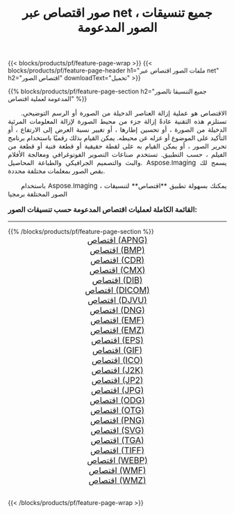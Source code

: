 ﻿---
title: صور اقتصاص عبر net ، جميع تنسيقات الصور المدعومة 
weight: 3920
url: /ar/net/crop/ 
lang: ar
langdirlevel: 2
locales: zh-hans,ja,it,ru,de,es,fr,nl,id,lt,pl,pt,vi,tr,ko,zh-hant,ar,hi,th,sv,cs,uk,he
description: باستخدام Aspose.Imaging يمكنك بسهولة اقتصاص الصور عبر net
---

{{< blocks/products/pf/feature-page-wrap >}}
{{< blocks/products/pf/feature-page-header h1="ملفات الصور اقتصاص عبر net" h2="اقتصاص الصور" downloadText="تحميل" >}}


{{% blocks/products/pf/feature-page-section  h2="جميع التنسيقا تالصور  المدعومة لعملية اقتصاص" %}}
<p align="justify" style="text-indent:2em;font-size:15px;">
الاقتصاص هو عملية إزالة العناصر الدخيلة من الصورة أو الرسم التوضيحي. تستلزم هذه التقنية عادةً إزالة جزء من محيط الصورة لإزالة المعلومات المرئية الدخيلة من الصورة ، أو تحسين إطارها ، أو تغيير نسبة العرض إلى الارتفاع ، أو التأكيد على الموضوع أو عزله عن محيطه. يمكن القيام بذلك رقميًا باستخدام برنامج تحرير الصور ، أو يمكن القيام به على لقطة حقيقية أو قطعة فنية أو قطعة من الفيلم ، حسب التطبيق. تستخدم صناعات التصوير الفوتوغرافي ومعالجة الأفلام والبث والتصميم الجرافيكي والطباعة المحاصيل. Aspose.Imaging يسمح لك بقص الصور بمعلمات مختلفة محددة.
</p>
<p align="justify" style="text-indent:2em;font-size:15px;">
باستخدام Aspose.Imaging ، يمكنك بسهولة تطبيق **اقتصاص** لتنسيقات الصور المختلفة برمجيا
</p>
<h3 style="margin-top:16px;">
القائمة الكاملة لعمليات اقتصاص المدعومة حسب تنسيقات الصور:
</h3>
<hr/>
{{% /blocks/products/pf/feature-page-section %}}
<div class="container-fluid productfamilypage bg-gray">
    <div class="convertypes bg-gray agp-content section">
        <div class="container">
		<div class="row other-converters" style="gap: 10px;font-size: 19px;text-align:center;">
		    <div class='col-md-3 other-converter remove-lp remove-rp'><a href="/imaging/ar/net/crop/apng/" style="padding:15px;">اقتصاص (APNG)</a></div><div class='col-md-3 other-converter remove-lp remove-rp'><a href="/imaging/ar/net/crop/bmp/" style="padding:15px;">اقتصاص (BMP)</a></div><div class='col-md-3 other-converter remove-lp remove-rp'><a href="/imaging/ar/net/crop/cdr/" style="padding:15px;">اقتصاص (CDR)</a></div><div class='col-md-3 other-converter remove-lp remove-rp'><a href="/imaging/ar/net/crop/cmx/" style="padding:15px;">اقتصاص (CMX)</a></div><div class='col-md-3 other-converter remove-lp remove-rp'><a href="/imaging/ar/net/crop/dib/" style="padding:15px;">اقتصاص (DIB)</a></div><div class='col-md-3 other-converter remove-lp remove-rp'><a href="/imaging/ar/net/crop/dicom/" style="padding:15px;">اقتصاص (DICOM)</a></div><div class='col-md-3 other-converter remove-lp remove-rp'><a href="/imaging/ar/net/crop/djvu/" style="padding:15px;">اقتصاص (DJVU)</a></div><div class='col-md-3 other-converter remove-lp remove-rp'><a href="/imaging/ar/net/crop/dng/" style="padding:15px;">اقتصاص (DNG)</a></div><div class='col-md-3 other-converter remove-lp remove-rp'><a href="/imaging/ar/net/crop/emf/" style="padding:15px;">اقتصاص (EMF)</a></div><div class='col-md-3 other-converter remove-lp remove-rp'><a href="/imaging/ar/net/crop/emz/" style="padding:15px;">اقتصاص (EMZ)</a></div><div class='col-md-3 other-converter remove-lp remove-rp'><a href="/imaging/ar/net/crop/eps/" style="padding:15px;">اقتصاص (EPS)</a></div><div class='col-md-3 other-converter remove-lp remove-rp'><a href="/imaging/ar/net/crop/gif/" style="padding:15px;">اقتصاص (GIF)</a></div><div class='col-md-3 other-converter remove-lp remove-rp'><a href="/imaging/ar/net/crop/ico/" style="padding:15px;">اقتصاص (ICO)</a></div><div class='col-md-3 other-converter remove-lp remove-rp'><a href="/imaging/ar/net/crop/j2k/" style="padding:15px;">اقتصاص (J2K)</a></div><div class='col-md-3 other-converter remove-lp remove-rp'><a href="/imaging/ar/net/crop/jp2/" style="padding:15px;">اقتصاص (JP2)</a></div><div class='col-md-3 other-converter remove-lp remove-rp'><a href="/imaging/ar/net/crop/jpg/" style="padding:15px;">اقتصاص (JPG)</a></div><div class='col-md-3 other-converter remove-lp remove-rp'><a href="/imaging/ar/net/crop/odg/" style="padding:15px;">اقتصاص (ODG)</a></div><div class='col-md-3 other-converter remove-lp remove-rp'><a href="/imaging/ar/net/crop/otg/" style="padding:15px;">اقتصاص (OTG)</a></div><div class='col-md-3 other-converter remove-lp remove-rp'><a href="/imaging/ar/net/crop/png/" style="padding:15px;">اقتصاص (PNG)</a></div><div class='col-md-3 other-converter remove-lp remove-rp'><a href="/imaging/ar/net/crop/svg/" style="padding:15px;">اقتصاص (SVG)</a></div><div class='col-md-3 other-converter remove-lp remove-rp'><a href="/imaging/ar/net/crop/tga/" style="padding:15px;">اقتصاص (TGA)</a></div><div class='col-md-3 other-converter remove-lp remove-rp'><a href="/imaging/ar/net/crop/tiff/" style="padding:15px;">اقتصاص (TIFF)</a></div><div class='col-md-3 other-converter remove-lp remove-rp'><a href="/imaging/ar/net/crop/webp/" style="padding:15px;">اقتصاص (WEBP)</a></div><div class='col-md-3 other-converter remove-lp remove-rp'><a href="/imaging/ar/net/crop/wmf/" style="padding:15px;">اقتصاص (WMF)</a></div><div class='col-md-3 other-converter remove-lp remove-rp'><a href="/imaging/ar/net/crop/wmz/" style="padding:15px;">اقتصاص (WMZ)</a></div>
                </div>
        </div>
    </div>
</div>
<br/>

{{< /blocks/products/pf/feature-page-wrap >}}
